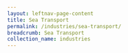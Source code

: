 ```yaml
---
layout: leftnav-page-content
title: Sea Transport
permalink: /industries/sea-transport/
breadcrumb: Sea Transport
collection_name: industries
---
```

